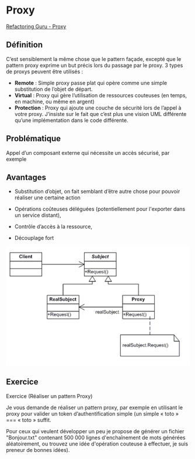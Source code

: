 # Proxy
[Refactoring Guru - Proxy](https://refactoring.guru/design-patterns/proxy)

## Définition

C’est sensiblement la même chose que le pattern façade, excepté que le pattern proxy exprime un but précis lors du passage par le proxy.
3 types de proxys peuvent être utilisés :

- **Remote** : Simple proxy passe plat qui opère comme une simple substitution de l’objet de départ.
- **Virtual** : Proxy qui gère l’utilisation de ressources couteuses (en temps, en machine, ou même en argent)
- **Protection** : Proxy qui ajoute une couche de sécurité lors de l’appel à votre proxy.
J’insiste sur le fait que c’est plus une vision UML différente qu’une implémentation dans le code différente.

## Problématique

Appel d’un composant externe qui nécessite un accès sécurisé, par exemple

## Avantages

- Substitution d’objet, on fait semblant d’être autre chose pour pouvoir réaliser une certaine action
 
- Opérations coûteuses déléguées (potentiellement pour l'exporter dans un service distant),
 
- Contrôle d’accès à la ressource,
 
- Découplage fort

![UML Proxy](https://raw.githubusercontent.com/kbrdn1/Design-Patterns-TS/main/assets/UML-Proxy.png)

## Exercice
Exercice (Réaliser un pattern Proxy)

Je vous demande de réaliser un pattern proxy, par exemple en utilisant le proxy pour valider un token d’authentification simple (un simple « toto » === « toto » suffit.

Pour ceux qui veulent développer un peu je propose de générer un fichier "Bonjour.txt" contenant 500 000 lignes d'enchaînement de mots générées aléatoirement, ou trouvez une idée d'opération couteuse à effectuer, je suis preneur de bonnes idées).